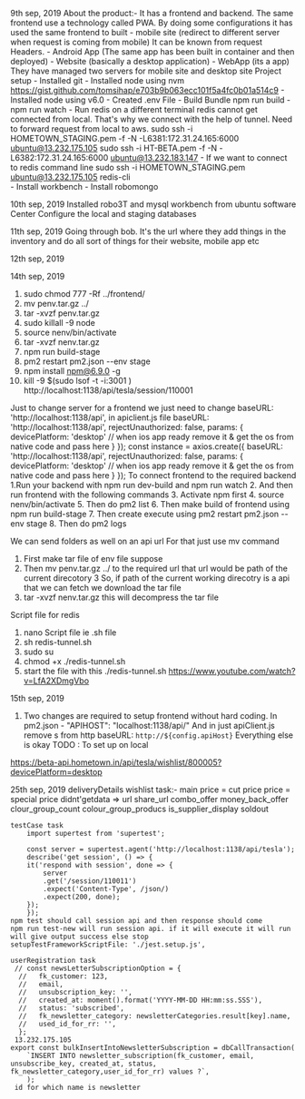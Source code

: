 9th sep, 2019
About the product:-
    It has a frontend and backend.
    The same frontend use a technology called PWA. 
    By doing some configurations it has used the same frontend to built 
        - mobile site (redirect to different server when request is coming from mobile)
            It can be known from request Headers. 
        - Android App (The same app has been built in container and then deployed)
        - Website (basically a desktop application)
        - WebApp (its a app)
    They have managed two servers for mobile site and desktop site 
Project setup 
    - Installed git 
    - Installed node using nvm 
        https://gist.github.com/tomsihap/e703b9b063ecc101f5a4fc0b01a514c9
    - Installed node using v6.0
    - Created .env File
    - Build Bundle npm run build 
    - npm run watch 
    - Run redis on a different terminal
        redis cannot get connected from local. That's why we connect with the help of tunnel.
        Need to forward request from local to aws. 
        sudo ssh -i HOMETOWN_STAGING.pem  -f -N -L6381:172.31.24.165:6000 ubuntu@13.232.175.105
        sudo ssh -i HT-BETA.pem -f -N -L6382:172.31.24.165:6000 ubuntu@13.232.183.147
    - If we want to connect to redis command line 
        sudo ssh -i HOMETOWN_STAGING.pem   ubuntu@13.232.175.105
        redis-cli  
    - Install workbench 
    - Install robomongo 

10th sep, 2019
  Installed robo3T and mysql workbench from ubuntu software Center 
  Configure the local and staging databases

11th sep, 2019
   Going through bob. It's the url where they add things in the inventory and do all sort of 
   things for their website, mobile app etc

12th sep, 2019


14th sep, 2019

1. sudo chmod 777 -Rf ../frontend/
2. mv penv.tar.gz ../
3. tar -xvzf penv.tar.gz 
4. sudo killall -9 node
5. source nenv/bin/activate
6. tar -xvzf nenv.tar.gz 
7. npm run build-stage
7. pm2 restart pm2.json --env stage
8. npm install npm@6.9.0 -g
9. kill -9 $(sudo lsof -t -i:3001 )
http://localhost:1138/api/tesla/session/110001

Just to change server for a frontend we just need to change 
    baseURL: 'http://localhost:1138/api',
in apiclient.js file
   baseURL: 'http://localhost:1138/api',
    rejectUnauthorized: false,
    params: {
      devicePlatform: 'desktop' // when ios app ready remove it & get the os from native code and pass here
    }
  });
   const instance = axios.create({
    baseURL: 'http://localhost:1138/api',
    rejectUnauthorized: false,
    params: {
      devicePlatform: 'desktop' // when ios app ready remove it & get the os from native code and pass here
    }
  });
  To connect frontend to the required backend
  1.Run your backend with npm run dev-build and npm run watch 
  2. And then run frontend with the following commands 
  3. Activate npm first 
  4. source nenv/bin/activate 
  5. Then do pm2 list 
  6. Then make build of frontend using npm run build-stage 
  7. Then create execute using  pm2 restart pm2.json --env stage
  8. Then do pm2 logs

  We can send folders as well on an api url 
  For that just use mv command 
  1. First make tar file of env file suppose  
  2. Then   mv penv.tar.gz ../ to the required url that url would be path of the current direcotory
  3 So, if path of the current working direcotry is a api that we can fetch we download the tar file
  4. tar -xvzf nenv.tar.gz  this will decompress the tar file 

  Script file for redis 
   1. nano Script file ie .sh file 
   2. sh redis-tunnel.sh 
   3. sudo su 
   4. chmod +x ./redis-tunnel.sh 
   3. start the file with this ./redis-tunnel.sh
https://www.youtube.com/watch?v=LfA2XDmgVbo  

15th sep, 2019
1. Two changes are required to setup frontend without hard coding.
    In pm2.json - "APIHOST": "localhost:1138/api/"
    And in just apiClient.js remove s from http baseURL: `http://${config.apiHost}`
    Everything else is okay
TODO : To set up on local

https://beta-api.hometown.in/api/tesla/wishlist/800005?devicePlatform=desktop

25th sep, 2019
    deliveryDetails wishlist task:-
        main price = cut price 
        price = special price 
         didnt'getdata =>
        url 
        share_url
        combo_offer
        money_back_offer
        clour_group_count
        colour_group_producs
        is_supplier_display
        soldout

    testCase task
        import supertest from 'supertest';

        const server = supertest.agent('http://localhost:1138/api/tesla');
        describe('get session', () => {
        it('respond with session', done => {
            server
            .get('/session/110011')
            .expect('Content-Type', /json/)
            .expect(200, done);
        });
        });
    npm test should call session api and then response should come 
    npm run test-new will run session api. if it will execute it will run will give output success else stop            
    setupTestFrameworkScriptFile: './jest.setup.js',

    userRegistration task
     // const newsLetterSubscriptionOption = {
      //   fk_customer: 123,
      //   email,
      //   unsubscription_key: '',
      //   created_at: moment().format('YYYY-MM-DD HH:mm:ss.SSS'),
      //   status: 'subscribed',
      //   fk_newsletter_category: newsletterCategories.result[key].name,
      //   used_id_for_rr: '',
      };
     13.232.175.105
    export const bulkInsertIntoNewsletterSubscription = dbCallTransaction(
        `INSERT INTO newsletter_subscription(fk_customer, email, unsubscribe_key, created_at, status, fk_newsletter_category,user_id_for_rr) values ?`,
        );
     id for which name is newsletter
    




    






